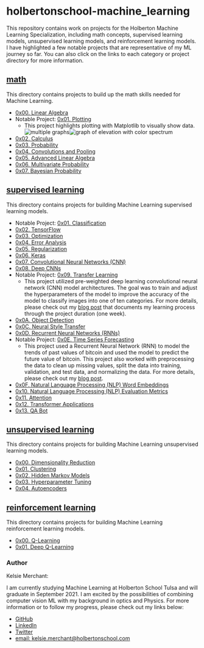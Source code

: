 # holbertonschool-machine_learning
This repository contains work on projects for the Holberton Machine Learning Specialization, including math concepts, supervised learning models, unsupervised learning models, and reinforcement learning models. I have highlighted a few notable projects that are representative of my ML journey so far.  You can also click on the links to each category or project directory for more information.

## [math](/math)
This directory contains projects to build up the math skills needed for Machine Learning.
* [0x00. Linear Algebra](/math/0x00-linear_algebra)
* Notable Project: [0x01. Plotting](/math/0x01-plotting)
  * This project highlights plotting with Matplotlib to visually show data. <img src="https://i.ibb.co/M8SVLpF/Screenshot-2021-06-27-10-57-48-PM.png" alt="multiple graphs" border="0"><img src="https://i.ibb.co/F3c8Tcv/Screenshot-2021-06-27-10-55-34-PM.png" alt="graph of elevation with color spectrum" border="0">
* [0x02. Calculus](/math/0x02-calculus)
* [0x03. Probability](/math/0x03-probability)
* [0x04. Convolutions and Pooling](/math/0x04-convolutions_and_pooling)
* [0x05. Advanced Linear Algebra](/math/0x05-advanced_linear_algebra)
* [0x06. Multivariate Probability](/math/0x06-multivariate_prob)
* [0x07. Bayesian Probability](/math/0x07-bayesian_prob)

## [supervised learning](/supervised_learning)
This directory contains projects for building Machine Learning supervised learning models.
* Notable Project: [0x01. Classification](/supervised_learning/0x01-classification)
* [0x02. TensorFlow](/supervised_learning/0x02-tensorflow)
* [0x03. Optimization](/supervised_learning/0x03-optimization)
* [0x04. Error Analysis](/supervised_learning/0x04-error_analysis)
* [0x05. Regularization](/supervised_learning/0x05-regularization)
* [0x06. Keras](/supervised_learning/0x06-keras)
* [0x07. Convolutional Neural Networks (CNN)](/supervised_learning/0x07-cnn)
* [0x08. Deep CNNs](/supervised_learning/0x08-deep_cnns)
* Notable Project: [0x09. Transfer Learning](/supervised_learning/0x09-transfer_learning)
  * This project utilized pre-weighted deep learning convolutional neural network (CNN) model architectures. The goal was to train and adjust the hyperparameters of the model to improve the accuracy of the model to classify images into one of ten categories.  For more details, please check out my [blog post](https://kelsiemerchant.medium.com/ml-transfer-learning-journal-d15c93306ff7) that documents my learning process through the project duration (one week).
* [0x0A. Object Detection](/supervised_learning/0x0A-object_detection)
* [0x0C. Neural Style Transfer](/supervised_learning/0x0C-neural_style_transfer)
* [0x0D. Recurrent Neural Networks (RNNs)](/supervised_learning/0x0D-RNNs)
* Notable Project: [0x0E. Time Series Forecasting](/supervised_learning/0x0E-time_series)
  * This project used a Recurrent Neural Network (RNN) to model the trends of past values of bitcoin and used the model to predict the future value of bitcoin.  This project also worked with preprocessing the data to clean up missing values, split the data into training, validation, and test data, and normalizing the data.  For more details, please check out my [blog post](https://www.linkedin.com/pulse/coding-time-series-forecasting-kelsie-merchant/).
* [0x0F. Natural Language Processing (NLP) Word Embeddings](/supervised_learning/0x0F-word_embeddings)
* [0x10. Natural Language Processing (NLP) Evaluation Metrics](/supervised_learning/0x10-nlp_metrics)
* [0x11. Attention](/supervised_learning/0x11-attention)
* [0x12. Transformer Applications](/supervised_learning/0x12-transformer_apps)
* [0x13. QA Bot](/supervised_learning/0x13-qa_bot)

## [unsupervised learning](/unsupervised_learning)
This directory contains projects for building Machine Learning unsupervised learning models.
* [0x00. Dimensionality Reduction](/unsupervised_learning/0x00-dimensionality_reduction)
* [0x01. Clustering](/unsupervised_learning/0x01-clustering)
* [0x02. Hidden Markov Models](/unsupervised_learning/0x02-hmm)
* [0x03. Hyperparameter Tuning](/unsupervised_learning/0x03-hyperparameter_tuning)
* [0x04. Autoencoders](/unsupervised_learning/0x04-autoencoders)

## [reinforcement learning](/reinforcement_learning)
This directory contains projects for building Machine Learning reinforcement learning models.
* [0x00. Q-Learning](/reinforcement_learning/0x00-q_learning)
* [0x01. Deep Q-Learning](/reinforcement_learning/0x01-deep_q_learning)

### Author
Kelsie Merchant:

I am currently studying Machine Learning at Holberton School Tulsa and will graduate in September 2021. I am excited by the possibilities of combining computer vision ML with my background in optics and Physics. For more information or to follow my progress, please check out my links below:
* [GitHub](https://github.com/kmerchan/)
* [LinkedIn](https://www.linkedin.com/in/kelsie-merchant-physics/)
* [Twitter](https://twitter.com/MerchantKelsie)
* [email: kelsie.merchant@holbertonschool.com](kelsie.merchant@holbertonschool.com)
